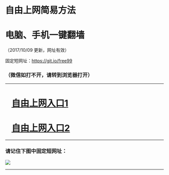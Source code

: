﻿# 自由上网简易方法

# 电脑、手机一键翻墙

（2017/10/09 更新，网址有效）

固定短网址：https://git.io/free99

### （微信如打不开，请转到浏览器打开）


***





# &nbsp;&nbsp; <a href="http://ft1955225432.fwq-tz-1001.info/fwqtz01.html?t=100900110616 " target="_blank">自由上网入口1</a>
# &nbsp;&nbsp; <a href="http://ft1731313350.fwq-tz-1002.info/fwqtz02.html?t=100900122037 " target="_blank">自由上网入口2</a>
***

### 请记住下图中固定短网址：

<img src="https://s3-us-west-2.amazonaws.com/fwq-1001/yjfq-20170905okok.png" /> 


***

